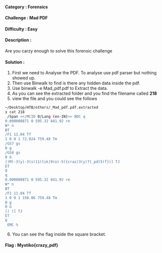 #### Category : Forensics
#### Challenge : Mad PDF
#### Difficulty : Easy
#### Description : 
Are you carzy enough to solve this forensic challenge

#### Solution :
1. First we need to Analyse the PDF. To analyse use pdf parser but nothing showed up.
2. Then use Binwalk to find is there any hidden data inside the pdf.
3. Use binwalk -e Mad_pdf.pdf to Extract the data.
4. As you can see the extracted folder and you find the filename called **218**
5. view the file and you could see the follows

```bash
~/Desktop/HTB/others/_Mad_pdf.pdf.extracted                                                                                           
❯ cat 218
 /Span <</MCID 0/Lang (en-IN)>> BDC q
0.000008871 0 595.32 841.92 re
W* n
BT
/F1 11.04 Tf
1 0 0 1 72.024 759.48 Tm
/GS7 gs
0 g
/GS8 gs
0 G
[(M)-3(y)-3(s)11(tik)9(o)-5({craz)3(y)7(_pd)5(f})] TJ
ET
Q
q
0.000008871 0 595.32 841.92 re
W* n
BT
/F1 11.04 Tf
1 0 0 1 158.06 759.48 Tm
0 g
0 G
[( )] TJ
ET
Q
 EMC %    
```

6. You can see the flag inside the square bracket.

#### Flag : Mystiko{crazy_pdf}